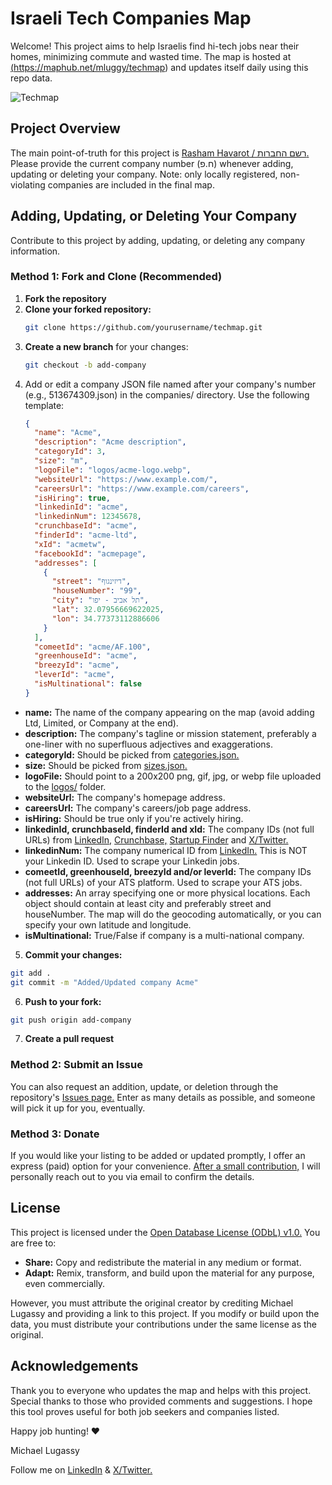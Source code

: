 # Israeli Tech Companies Map

Welcome! This project aims to help Israelis find hi-tech jobs near their homes, minimizing commute and wasted time. The map is hosted at <a href="https://maphub.net/mluggy/techmap" target="_blank">(https://maphub.net/mluggy/techmap)</a> and updates itself daily using this repo data.

![Techmap](techmap.gif)

## Project Overview

The main point-of-truth for this project is <a href="https://ica.justice.gov.il/GenericCorporarionInfo/SearchCorporation?unit=8" target="_blank">Rasham Havarot / רשם החברות.</a> Please provide the current company number (ח.פ) whenever adding, updating or deleting your company. Note: only locally registered, non-violating companies are included in the final map.

## Adding, Updating, or Deleting Your Company

Contribute to this project by adding, updating, or deleting any company information.

### Method 1: Fork and Clone (Recommended)

1. **Fork the repository**
2. **Clone your forked repository:**
   ```bash
   git clone https://github.com/yourusername/techmap.git
   ```
3. **Create a new branch** for your changes:
   ```bash
   git checkout -b add-company
   ```
4. Add or edit a company JSON file named after your company's number (e.g., 513674309.json) in the companies/ directory. Use the following template:
   ```json
   {
     "name": "Acme",
     "description": "Acme description",
     "categoryId": 3,
     "size": "m",
     "logoFile": "logos/acme-logo.webp",
     "websiteUrl": "https://www.example.com/",
     "careersUrl": "https://www.example.com/careers",
     "isHiring": true,
     "linkedinId": "acme",
     "linkedinNum": 12345678,
     "crunchbaseId": "acme",
     "finderId": "acme-ltd",
     "xId": "acmetw",
     "facebookId": "acmepage",
     "addresses": [
       {
         "street": "דיזינגוף",
         "houseNumber": "99",
         "city": "תל אביב - יפו",
         "lat": 32.07956669622025,
         "lon": 34.77373112886606
       }
     ],
     "comeetId": "acme/AF.100",
     "greenhouseId": "acme",
     "breezyId": "acme",
     "leverId": "acme",
     "isMultinational": false
   }
   ```

- **name:** The name of the company appearing on the map (avoid adding Ltd, Limited, or Company at the end).
- **description:** The company's tagline or mission statement, preferably a one-liner with no superfluous adjectives and exaggerations.
- **categoryId:** Should be picked from [categories.json.](categories.json)
- **size:** Should be picked from [sizes.json.](sizes.json)
- **logoFile:** Should point to a 200x200 png, gif, jpg, or webp file uploaded to the [logos/](logos/) folder.
- **websiteUrl:** The company's homepage address.
- **careersUrl:** The company's careers/job page address.
- **isHiring:** Should be true only if you're actively hiring.
- **linkedinId, crunchbaseId, finderId and xId:** The company IDs (not full URLs) from <a href="https://www.linkedin.com/" target="_blank">LinkedIn,</a> <a href="https://www.crunchbase.com/" target="_blank">Crunchbase,</a> <a href="https://finder.startupnationcentral.org/" target="_blank">Startup Finder</a> and <a href="https://x.com" target="_blank">X/Twitter.</a>
- **linkedinNum:** The company numerical ID from <a href="https://www.linkedin.com/" target="_blank">LinkedIn.</a> This is NOT your Linkedin ID. Used to scrape your Linkedin jobs.
- **comeetId, greenhouseId, breezyId and/or leverId:** The company IDs (not full URLs) of your ATS platform. Used to scrape your ATS jobs.
- **addresses:** An array specifying one or more physical locations. Each object should contain at least city and preferably street and houseNumber. The map will do the geocoding automatically, or you can specify your own latitude and longitude.
- **isMultinational:** True/False if company is a multi-national company.

5. **Commit your changes:**

```bash
git add .
git commit -m "Added/Updated company Acme"
```

6. **Push to your fork:**

```bash
git push origin add-company
```

7. **Create a pull request**

### Method 2: Submit an Issue

You can also request an addition, update, or deletion through the repository's [Issues page.](https://github.com/mluggy/techmap/issues) Enter as many details as possible, and someone will pick it up for you, eventually.

### Method 3: Donate

If you would like your listing to be added or updated promptly, I offer an express (paid) option for your convenience. <a href="https://mrng.to/0UqeX19y8t" target="_blank">After a small contribution,</a> I will personally reach out to you via email to confirm the details.

## License

This project is licensed under the <a href="https://opendatacommons.org/licenses/odbl/1-0/" target="_blank">Open Database License (ODbL) v1.0.</a> You are free to:

- **Share:** Copy and redistribute the material in any medium or format.
- **Adapt:** Remix, transform, and build upon the material for any purpose, even commercially.

However, you must attribute the original creator by crediting Michael Lugassy and providing a link to this project. If you modify or build upon the data, you must distribute your contributions under the same license as the original.

## Acknowledgements

Thank you to everyone who updates the map and helps with this project. Special thanks to those who provided comments and suggestions. I hope this tool proves useful for both job seekers and companies listed.

Happy job hunting! ❤️

Michael Lugassy

Follow me on <a href="https://www.linkedin.com/in/mluggy/" target="_blank">LinkedIn</a> & <a href="https://x.com/mluggy" target="_blank">X/Twitter.</a>
